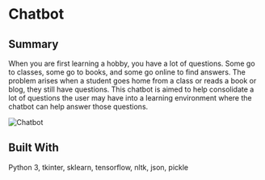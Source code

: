 # Chatbot

## Summary
When you are first learning a hobby, you have a lot of questions. Some go to classes, some go to books, and some go online to find answers.  The problem arises when a student goes home from a class or reads a book or blog, they still have questions. This chatbot is aimed to help consolidate a lot of questions the user may have into a learning environment where the chatbot can help answer those questions.

![Chatbot](./data/chatbot.png)


## Built With
Python 3, tkinter, sklearn, tensorflow, nltk, json, pickle
